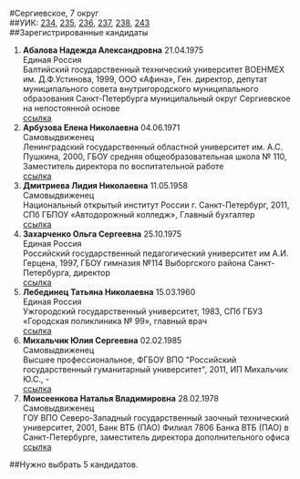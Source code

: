 #Сергиевское, 7 округ  
##УИК: [234](../../tik10/uik234.md), [235](../../tik10/uik235.md), [236](../../tik10/uik236.md), [237](../../tik10/uik237.md), [238](../../tik10/uik238.md), [243](../../tik10/uik243.md)  
##Зарегистрированные кандидаты
1. **Абалова Надежда Александровна** 21.04.1975  
Единая Россия  
Балтийский государственный технический университет ВОЕНМЕХ им. Д.Ф.Устинова, 1999, ООО &laquo;Афина&raquo;, Ген. директор, депутат муниципального совета внутригородского муниципального образования Санкт-Петербурга муниципальный округ Сергиевское на непостоянной основе  
[ссылка](http://www.st-petersburg.vybory.izbirkom.ru/region/region/st-petersburg?action=show&root=1&tvd=4784003252784&vrn=4784003252784&region=78&global=&sub_region=78&prver=0&pronetvd=null&type=341&vibid=4784003254216)  
2. **Арбузова Елена Николаевна** 04.06.1971  
Самовыдвиженец  
Ленинградский государственный областной университет им. А.С. Пушкина, 2000, ГБОУ средняя общеобразовательная школа № 110, Заместитель директора по воспитательной работе  
[ссылка](http://www.st-petersburg.vybory.izbirkom.ru/region/region/st-petersburg?action=show&root=1&tvd=4784003252784&vrn=4784003252784&region=78&global=&sub_region=78&prver=0&pronetvd=null&type=341&vibid=4784003254228)  
3. **Дмитриева Лидия Николаевна** 11.05.1958  
Самовыдвиженец  
Национальный открытый институт России г. Санкт-Петербург, 2011, СПб ГБПОУ &laquo;Автодорожный колледж&raquo;, Главный бухгалтер  
[ссылка](http://www.st-petersburg.vybory.izbirkom.ru/region/region/st-petersburg?action=show&root=1&tvd=4784003252784&vrn=4784003252784&region=78&global=&sub_region=78&prver=0&pronetvd=null&type=341&vibid=4784003254235)  
4. **Захарченко Ольга Сергеевна** 25.10.1975  
Единая Россия  
Российский государственный педагогический университет им А.И. Герцена, 1997, ГБОУ гимназия №114 Выборгского района Санкт-Петербурга, директор  
[ссылка](http://www.st-petersburg.vybory.izbirkom.ru/region/region/st-petersburg?action=show&root=1&tvd=4784003252784&vrn=4784003252784&region=78&global=&sub_region=78&prver=0&pronetvd=null&type=341&vibid=4784003254242)  
5. **Лебединец Татьяна Николаевна** 15.03.1960  
Единая Россия  
Ужгородский государственный университет, 1983, СПб ГБУЗ &laquo;Городская поликлиника № 99&raquo;, главный врач  
[ссылка](http://www.st-petersburg.vybory.izbirkom.ru/region/region/st-petersburg?action=show&root=1&tvd=4784003252784&vrn=4784003252784&region=78&global=&sub_region=78&prver=0&pronetvd=null&type=341&vibid=4784003254249)  
6. **Михальчик Юлия Сергеевна** 02.02.1985  
Самовыдвиженец  
Высшее профессиональное, ФГБОУ ВПО "Российский государственный гуманитарный университет", 2011, ИП Михальчик Ю.С., -  
[ссылка](http://www.st-petersburg.vybory.izbirkom.ru/region/region/st-petersburg?action=show&root=1&tvd=4784003252784&vrn=4784003252784&region=78&global=&sub_region=78&prver=0&pronetvd=null&type=341&vibid=4784003254284)  
7. **Моисеенкова Наталья Владимировна** 28.02.1978  
Самовыдвиженец  
ГОУ ВПО Северо-Западный государственный заочный технический университет, 2001, Банк ВТБ (ПАО) Филиал 7806 Банка ВТБ (ПАО) в Санкт-Петербурге, заместитель директора дополнительного офиса  
[ссылка](http://www.st-petersburg.vybory.izbirkom.ru/region/region/st-petersburg?action=show&root=1&tvd=4784003252784&vrn=4784003252784&region=78&global=&sub_region=78&prver=0&pronetvd=null&type=341&vibid=4784003254256)  

##Нужно выбрать 5 кандидатов.
